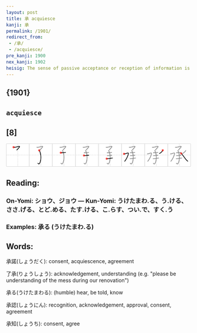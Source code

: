 ```yaml
---
layout: post
title: 承 acquiesce
kanji: 承
permalink: /1901/
redirect_from:
 - /承/
 - /acquiesce/
pre_kanji: 1900
nex_kanji: 1902
heisig: The sense of passive acceptance or reception of information is contained in this key word. The form is based on the middle portion of the preceding character, with three additional strokes, best thought of as the kanji for <i>three</i>.
---
```


## {1901}

## `acquiesce`

## [8]

<div class="stroke"><img src="../images/E689BF.png" /></div>

## Reading:

### On-Yomi: ショウ、ジョウ &mdash; Kun-Yomi: うけたまわ.る、う.ける、ささ.げる、とど.める、たす.ける、こ.らす、つい.で、すく.う

### Examples: 承る (うけたまわ.る)

## Words:

承諾(しょうだく): consent, acquiescence, agreement

了承(りょうしょう): acknowledgement, understanding (e.g. "please be understanding of the mess during our renovation")

承る(うけたまわる): (humble) hear, be told, know

承認(しょうにん): recognition, acknowledgement, approval, consent, agreement

承知(しょうち): consent, agree
